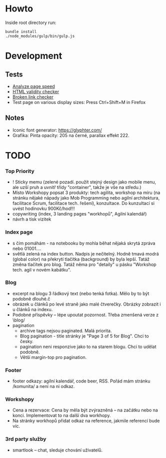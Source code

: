 # Howto

Inside root directory run:

```
bundle install
./node_modules/gulp/bin/gulp.js
```

# Development

## Tests

- [Analyze page speed](https://developers.google.com/speed/pagespeed/insights/)
- [HTML validity checker](https://validator.w3.org)
- [Broken link checker](https://www.drlinkcheck.com/)
- Test page on various display sizes: Press Ctrl+Shift+M in Firefox

## Notes

- Iconic font generator: https://glyphter.com/
- Grafika: Pinta opacity: 205 na černé, parallax effekt 222.

# TODO

### Top Priority

- ! Sticky memu (zelené pozadí. použít stejný design jako mobile menu, ale uzší pruh a uvnitř třídy "container", takže je vše na středu.)
- Místo Workshopy popsat 3 produkty: tech agilita, workshop na míru (na stránku nějaké nápady jako Mob Programming nebo agilní architektura, facilitace Scrum, facilitace tech. řešení), konzultace. Do kunzultací si uvést hodinovku 900Kč/hod!!!
- copywriting (index, 3 landing pages "workhopů", Agilní kalendář)
- návrh a tisk vizitek

### Index page

- s čím pomáhám - na notebooku by mohla běhat nějaká skrytá zpráva nebo 01001….
- světlá zelená na index button. Nadpis je nečitelný. Hodně tmavá modrá (global color) na překrytí tlačítka (background) by byla lepší. Tatáž změna tlačítek pro blog. Tatáž něma pro "detaily" u pásku "Workshop tech. agil v novém kabátku".

### Blog

- excerpt na blogu 3 řádkový text (nebo tenká fotka). Mělo by to být podobně dlouhé.č
- obrázek u článků po levé straně jako malé čtverečky. Obrázky zobrazit i u článků na indexu.
- Podobné příspěvky – lépe upoutat pozornost. Třeba zmenšená verze z \blog/
- pagination
    - archive tags nejsou paginated. Malá priorita.
    - Blog pagination - title stránky je "Page 3 of 5 for Blog". Chci to česky.
    - pagination neni responzive jako to na starem blogu. Chci to udělat podobně.
    - Větší margin-top pro pagination.

### Footer

- footer odkazy: agilní kalendář, code beer, RSS. Pořád mám stránku /komunita/ a není na ni odkaz.

### Workshopy

- Cena a rezervace: Cena by měla být zvýrazněná – na začátku nebo na konci. Implementovat to na další dva workhopy.
- Na stránky workhopů přidat odkaz na reference, jakmile referencí bude víc.

### 3rd party služby

- smartlook – chat, sleduje chování uživatelů.
